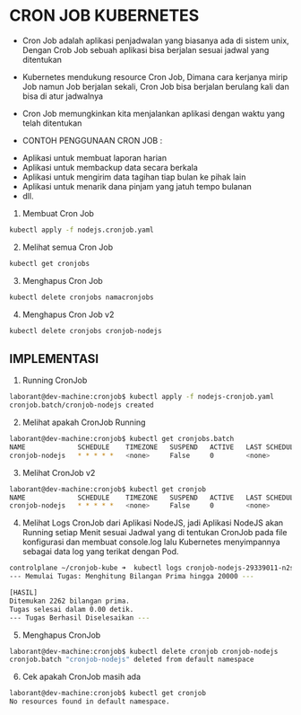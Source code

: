 # CRON JOB KUBERNETES
* Cron Job adalah aplikasi penjadwalan yang biasanya ada di sistem unix, Dengan Crob Job sebuah aplikasi bisa berjalan sesuai jadwal yang ditentukan

* Kubernetes mendukung resource Cron Job, Dimana cara kerjanya mirip Job namun Job berjalan sekali, Cron Job bisa berjalan berulang kali dan bisa di atur jadwalnya

* Cron Job memungkinkan kita menjalankan aplikasi dengan waktu yang telah ditentukan

* CONTOH PENGGUNAAN CRON JOB :
- Aplikasi untuk membuat laporan harian
- Aplikasi untuk membackup data secara berkala 
- Aplikasi untuk mengirim data tagihan tiap bulan ke pihak lain
- Aplikasi untuk menarik dana pinjam yang jatuh tempo bulanan
- dll.

1. Membuat Cron Job
```bash
kubectl apply -f nodejs.cronjob.yaml
```

2. Melihat semua Cron Job
```bash
kubectl get cronjobs
```

3. Menghapus Cron Job
```bash
kubectl delete cronjobs namacronjobs
```

4. Menghapus Cron Job v2
```bash
kubectl delete cronjobs cronjob-nodejs
```

## IMPLEMENTASI
1. Running CronJob
```bash
laborant@dev-machine:cronjob$ kubectl apply -f nodejs-cronjob.yaml 
cronjob.batch/cronjob-nodejs created
```

2. Melihat apakah CronJob Running
```bash
laborant@dev-machine:cronjob$ kubectl get cronjobs.batch 
NAME             SCHEDULE    TIMEZONE   SUSPEND   ACTIVE   LAST SCHEDULE   AGE
cronjob-nodejs   * * * * *   <none>     False     0        <none>          15s
```

3. Melihat CronJob v2
```bash
laborant@dev-machine:cronjob$ kubectl get cronjob
NAME             SCHEDULE    TIMEZONE   SUSPEND   ACTIVE   LAST SCHEDULE   AGE
cronjob-nodejs   * * * * *   <none>     False     0        <none>          21s
```

4. Melihat Logs CronJob dari Aplikasi NodeJS, jadi Aplikasi NodeJS akan Running setiap Menit sesuai Jadwal yang di tentukan CronJob pada file konfigurasi dan membuat console.log lalu Kubernetes menyimpannya sebagai data log yang terikat dengan Pod.
```bash
controlplane ~/cronjob-kube ➜  kubectl logs cronjob-nodejs-29339011-n2sjt 
--- Memulai Tugas: Menghitung Bilangan Prima hingga 20000 ---

[HASIL]
Ditemukan 2262 bilangan prima.
Tugas selesai dalam 0.00 detik.
--- Tugas Berhasil Diselesaikan ---
```

5. Menghapus CronJob 
```bash
laborant@dev-machine:cronjob$ kubectl delete cronjob cronjob-nodejs 
cronjob.batch "cronjob-nodejs" deleted from default namespace
```

6. Cek apakah CronJob masih ada
```bash
laborant@dev-machine:cronjob$ kubectl get cronjob
No resources found in default namespace.
```

